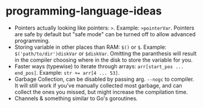 # programming-language-ideas
* Pointers actually looking like pointers: `>`. Example: `>pointerVar`. Pointers are safe by default but "safe mode" can be turned off to allow advanced programming.
* Storing variable in other places than RAM: `$()` or `$`. Example: `$('path/to/dir')diskVar` or `$diskVar`. Omitting the paranthesis will result in the compiler choosing where in the disk to store the variable for you.
* Faster ways (typewise) to iterate through arrays: `arr[start_pos ... end_pos]`. Example: `str += arr[4 ... 53]`.
* Garbage Collection, can be disabled by passing arg. `--nogc` to compiler. It will still work if you've manually collected most garbage, and can collect the ones you missed, but might increase the compilation time.
* Channels & something similar to Go's goroutines.
